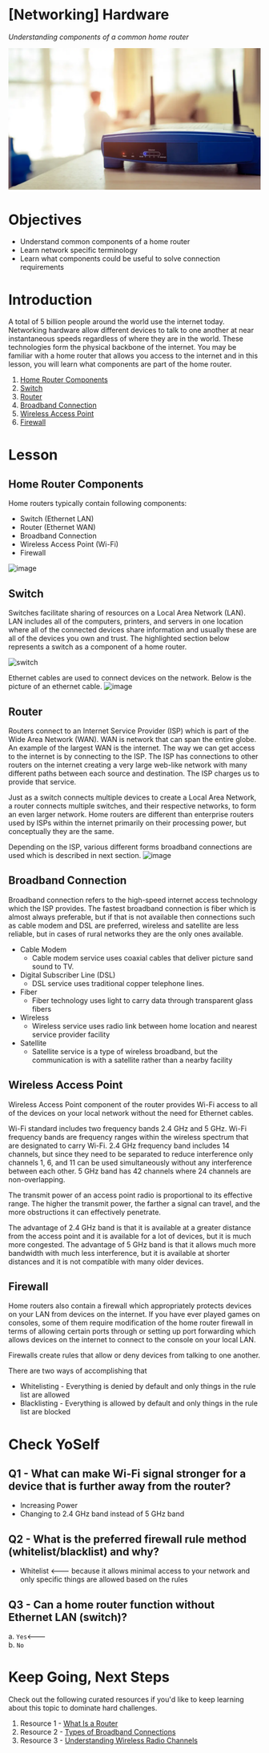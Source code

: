 # [Networking] Hardware
*Understanding components of a common home router*

![Wi-Fi Router](.rsrc/wifi-router.jpeg)

# Objectives
- Understand common components of a home router
- Learn network specific terminology
- Learn what components could be useful to solve connection requirements

# Introduction
A total of 5 billion people around the world use the internet today. Networking hardware allow different devices to talk to one another at near instantaneous speeds regardless of where they are in the world. These technologies form the physical backbone of the internet. You may be familiar with a home router that allows you access to the internet and in this lesson, you will learn what components are part of the home router.

1. [Home Router Components](#home-router-components)
2. [Switch](#switch)
3. [Router](#router)
4. [Broadband Connection](#broadband-connection)
5. [Wireless Access Point](#wireless-access-point)
6. [Firewall](#firewall)

# Lesson
## Home Router Components
Home routers typically contain following components:
* Switch (Ethernet LAN)
* Router (Ethernet WAN)
* Broadband Connection
* Wireless Access Point (Wi-Fi)
* Firewall 

![image](https://user-images.githubusercontent.com/18094862/179405675-5a1c6c1b-4f70-4b8e-89a4-982c522729c4.png)

## Switch
Switches facilitate sharing of resources on a Local Area Network (LAN). LAN includes all of the computers, printers, and servers in one location where all of the connected devices share information and usually these are all of the devices you own and trust. The highlighted section below represents a switch as a component of a home router. 

![switch](https://user-images.githubusercontent.com/18094862/187009652-a687f468-f905-4f3f-b263-9cbec72a06b1.JPG)

Ethernet cables are used to connect devices on the network. Below is the picture of an ethernet cable. 
![image](https://user-images.githubusercontent.com/18094862/179407510-eecacf84-1513-4565-a9e4-55acc99d9fc0.png)

## Router
Routers connect to an Internet Service Provider (ISP) which is part of the Wide Area Network (WAN). WAN is network that can span the entire globe. An example of the largest WAN is the internet. The way we can get access to the internet is by connecting to the ISP. The ISP has connections to other routers on the internet creating a very large web-like network with many different paths between each source and destination. The ISP charges us to provide that service. 

Just as a switch connects multiple devices to create a Local Area Network, a router connects multiple switches, and their respective networks, to form an even larger network. Home routers are different than enterprise routers used by ISPs within the internet primarily on their processing power, but conceptually they are the same.  

Depending on the ISP, various different forms broadband connections are used which is described in next section. 
![image](https://user-images.githubusercontent.com/18094862/179405602-b95cc6ef-db56-4b31-93b6-8354b759b69c.png)

## Broadband Connection
Broadband connection refers to the high-speed internet access technology which the ISP provides. The fastest broadband connection is fiber which is almost always preferable, but if that is not available then connections such as cable modem and DSL are preferred, wireless and satellite are less reliable, but in cases of rural networks they are the only ones available.  

* Cable Modem
  * Cable modem service uses coaxial cables that deliver picture sand sound to TV.
* Digital Subscriber Line (DSL)
  * DSL service uses traditional copper telephone lines.
* Fiber
  * Fiber technology uses light to carry data through transparent glass fibers
* Wireless
  * Wireless service uses radio link between home location and nearest service provider facility
* Satellite
  * Satellite service is a type of wireless broadband, but the communication is with a satellite rather than a nearby facility

## Wireless Access Point
Wireless Access Point component of the router provides Wi-Fi access to all of the devices on your local network without the need for Ethernet cables. 

Wi-Fi standard includes two frequency bands 2.4 GHz and 5 GHz. Wi-Fi frequency bands are frequency ranges within the wireless spectrum that are designated to carry Wi-Fi. 2.4 GHz frequency band includes 14 channels, but since they need to be separated to reduce interference only channels 1, 6, and 11 can be used simultaneously without any interference between each other. 5 GHz band has 42 channels where 24 channels are non-overlapping. 

The transmit power of an access point radio is proportional to its effective range. The higher the transmit power, the farther a signal can travel, and the more obstructions it can effectively penetrate.

The advantage of 2.4 GHz band is that it is available at a greater distance from the access point and it is available for a lot of devices, but it is much more congested.
The advantage of 5 GHz band is that it allows much more bandwidth with much less interference, but it is available at shorter distances and it is not compatible with many older devices. 

## Firewall 
Home routers also contain a firewall which appropriately protects devices on your LAN from devices on the internet. If you have ever played games on consoles, some of them require modification of the home router firewall in terms of allowing certain ports through or setting up port forwarding which allows devices on the internet to connect to the console on your local LAN. 

Firewalls create rules that allow or deny devices from talking to one another. 

There are two ways of accomplishing that
* Whitelisting - Everything is denied by default and only things in the rule list are allowed
* Blacklisting - Everything is allowed by default and only things in the rule list are blocked

# Check YoSelf
## Q1 - What can make Wi-Fi signal stronger for a device that is further away from the router?
- Increasing Power
- Changing to 2.4 GHz band instead of 5 GHz band 

## Q2 - What is the preferred firewall rule method (whitelist/blacklist) and why?
- Whitelist <--- because it allows minimal access to your network and only specific things are allowed based on the rules

## Q3 - Can a home router function without Ethernet LAN (switch)?
a. ```Yes```<---<br>
b. ```No```<br>

# Keep Going, Next Steps
Check out the following curated resources if you'd like to keep learning about this topic to dominate hard challenges.
1. Resource 1 - [What Is a Router](https://www.cisco.com/c/en/us/solutions/small-business/resource-center/networking/what-is-a-router.html)
2. Resource 2 - [Types of Broadband Connections](https://www.fcc.gov/general/types-broadband-connections)
3. Resource 3 - [Understanding Wireless Radio Channels](https://www.juniper.net/documentation/en_US/junos-space-apps/network-director4.0/topics/concept/wireless-radio-channel.html)
